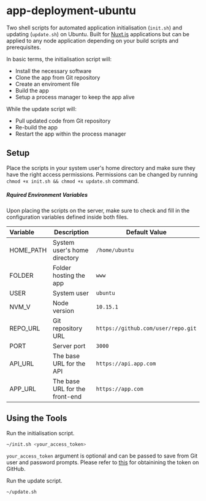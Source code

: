 # app-deployment-ubuntu

Two shell scripts for automated application initialisation (`init.sh`) and updating (`update.sh`) on Ubuntu. Built for [Nuxt.js](https://nuxtjs.org/) applications but can be applied to any node application depending on your build scripts and prerequisites.

In basic terms, the initialisation script will:
* Install the necessary software
* Clone the app from Git repository
* Create an enviroment file
* Build the app
* Setup a process manager to keep the app alive

While the update script will:
* Pull updated code from Git repository
* Re-build the app
* Restart the app within the process manager

## Setup

Place the scripts in your system user's home directory and make sure they have the right access permissions. Permissions can be changed by running `chmod +x init.sh && chmod +x update.sh` command.

##### Rquired Environment Variables

Upon placing the scripts on the server, make sure to check and fill in the configuration variables defined inside both files.

|Variable|Description|Default Value|
|:---|---|---|
|HOME_PATH|System user's home directory|`/home/ubuntu`|
|FOLDER|Folder hosting the app|`www`|
|USER|System user|`ubuntu`|
|NVM_V|Node version|`10.15.1`|
|REPO_URL|Git repository URL|`https://github.com/user/repo.git`|
|PORT|Server port|`3000`|
|API_URL|The base URL for the API|`https://api.app.com`|
|APP_URL|The base URL for the front-end|`https://app.com`|

## Using the Tools

Run the initialisation script.
``` bash
~/init.sh <your_access_token>
```

`your_access_token` argument is optional and can be passed to save from Git user and password prompts. Please refer to [this](https://github.com/settings/tokens) for obtainining the token on GitHub.

Run the update script.
``` bash
~/update.sh 
```